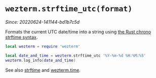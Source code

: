 # `wezterm.strftime_utc(format)`

*Since: 20220624-141144-bd1b7c5d*

Formats the current UTC date/time into a string using [the Rust chrono
strftime syntax](https://docs.rs/chrono/0.4.19/chrono/format/strftime/index.html).

```lua
local wezterm = require 'wezterm'

local date_and_time = wezterm.strftime_utc '%Y-%m-%d %H:%M:%S'
wezterm.log_info(date_and_time)
```

See also [strftime](strftime.md) and [wezterm.time](../wezterm.time/index.markdown).
